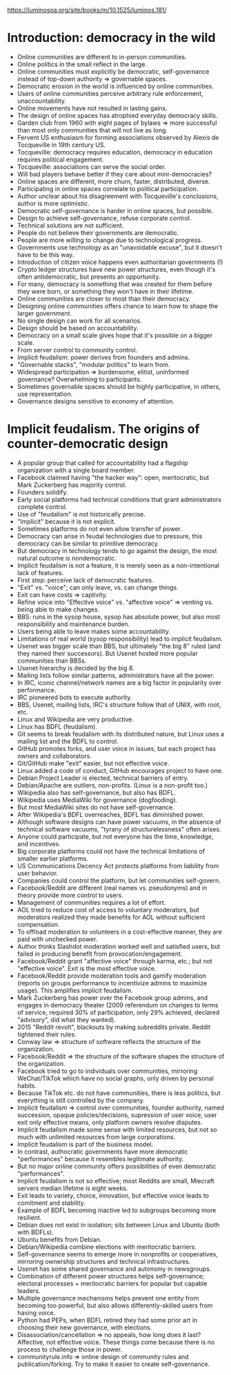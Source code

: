 https://luminosoa.org/site/books/m/10.1525/luminos.181/

# Introduction: democracy in the wild

* Online communities are different to in-person communities.
* Online politics in the small reflect in the large.
* Online communities must explicitly be democratic, self-governance instead of top-down authority => governable spaces.
* Democratic erosion in the world is influenced by online communities.
* Users of online communities perceive arbitrary rule enforcement, unaccountability.
* Online movements have not resulted in lasting gains.
* The design of online spaces has atrophied everyday democracy skills.
* Garden club from 1960 with eight pages of bylaws => more successful than most only communities that will not live as long.
* Fervent US enthusiasm for forming associations observed by Alexis de Tocqueville in 19th century US.
* Tocqueville: democracy requires education, democracy in education requires political engagement.
* Tocqueville: associations can serve the social order.
* Will bad players behave better if they care about mini-democracies?
* Online spaces are different, more churn, faster, distributed, diverse.
* Participating in online spaces correlate to political participation.
* Author unclear about his disagreement with Tocqueville's conclusions, author is more optimistic.
* Democratic self-governance is harder in online spaces, but possible.
* Design to achieve self-governance, refuse corporate control.
* Technical solutions are not sufficient.
* People do not believe their governments are democratic.
* People are more willing to change due to technological progress.
* Governments use technology as an "unavoidable excuse", but it doesn't have to be this way.
* Introduction of citizen voice happens even authoritarian governments (!)
* Crypto ledger structures have new power structures, even though it's often antidemocratic, but presents an opportunity.
* For many, democracy is something that was created for them before they were born, or something they won't have in their lifetime.
* Online communities are closer to most than their democracy.
* Designing online communities offers chance to learn how to shape the larger government.
* No single design can work for all scenarios.
* Design should be based on accountability.
* Democracy on a small scale gives hope that it's possible on a bigger scale.
* From server control to community control.
* Implicit feudalism: power derives from founders and admins.
* "Governable stacks", "modular politics" to learn from.
* Widespread participation => burdensome, elitist, uninformed governance? Overwhelming to participants.
* Sometimes governable spaces should be highly participative, in others, use representation.
* Governance designs sensitive to economy of attention.

# Implicit feudalism. The origins of counter-democratic design

* A popular group that called for accountability had a flagship organization with a single board member.
* Facebook claimed having "the hacker way": open, meritocratic, but Mark Zuckerberg has majority control.
* Founders solidify.
* Early social platforms had technical conditions that grant administrators complete control.
* Use of "feudalism" is not historically precise.
* "Implicit" because it is not explicit.
* Sometimes platforms do not even allow transfer of power.
* Democracy can arise in feudal technologies due to pressure, this democracy can be similar to primitive democracy.
* But democracy in technology tends to go against the design, the most natural outcome is nondemocratic.
* Implicit feudalism is not a feature, it is merely seen as a non-intentional lack of features.
* First step: perceive lack of democratic features.
* "Exit" vs. "voice"; can only leave, vs. can change things.
* Exit can have costs => captivity.
* Refine voice into "Effective voice" vs. "affective voice" => venting vs. being able to make changes.
* BBS: runs in the sysop house, sysop has absolute power, but also most responsibility and maintenance burden.
* Users being able to leave makes some accountability.
* Limitations of real world (sysop responsibility) lead to implicit feudalism.
* Usenet was bigger scale than BBS, but ultimately "the big 8" ruled (and they named their successors). But Usenet hosted more popular communities than BBSs.
* Usenet hierarchy is decided by the big 8.
* Mailing lists follow similar patterns, administrators have all the power.
* In IRC, iconic channel/network names are a big factor in popularity over performance.
* IRC pioneered bots to execute authority.
* BBS, Usenet, mailing lists, IRC's structure follow that of UNIX, with root, etc.
* Linux and Wikipedia are very productive.
* Linux has BDFL (feudalism).
* Git seems to break feudalism with its distributed nature, but Linux uses a mailing list and the BDFL to control.
* GitHub promotes forks, and user voice in issues, but each project has owners and collaborators.
* Git/GitHub make "exit" easier, but not effective voice.
* Linux added a code of conduct, GitHub encourages project to have one.
* Debian Project Leader is elected, technical barriers of entry.
* Debian/Apache are outliers, non-profits. (Linux is a non-profit too.)
* Wikipedia also has self-governance, but also has BDFL.
* Wikipedia uses MediaWiki for governance (dogfooding).
* But most MediaWiki sites do not have self-governance.
* After Wikipedia's BDFL overreaches, BDFL has diminished power.
* Although software designs can have power vacuums, in the absence of technical software vacuums, "tyrany of structurelessness" often arises.
* Anyone could participate, but not everyone has the time, knowledge, and incentives.
* Big corporate platforms could not have the technical limitations of smaller earlier platforms.
* US Communications Decency Act protects platforms from liability from user behavior.
* Companies could control the platform, but let communities self-govern.
* Facebook/Reddit are different (real names vs. pseudonyms) and in theory provide more control to users.
* Management of communities requires a lot of effort.
* AOL tried to reduce cost of access to voluntary moderators, but moderators realized they made benefits for AOL without sufficient compensation.
* To offload moderation to volunteers in a cost-effective manner, they are paid with unchecked power.
* Author thinks Slashdot moderation worked well and satisfied users, but failed in producing benefit from provocation/engagement.
* Facebook/Reddit grant "affective voice" through karma, etc.; but not "effective voice". Exit is the most effective voice.
* Facebook/Reddit provide moderation tools and gamify moderation (reports on groups performance to incentivize admins to maximize usage). This amplifies implicit feudalism.
* Mark Zuckerberg has power over the Facebook group admins, and engages in democracy theater (2009 referendum on changes to terms of service, required 30% of participation, only 29% achieved, declared "advisory", did what they wanted).
* 2015 "Reddit revolt", blackouts by making subreddits private. Reddit tightened their rules.
* Conway law => structure of software reflects the structure of the organization.
* Facebook/Reddit => the structure of the software shapes the structure of the organization.
* Facebook tried to go to individuals over communities, mirroring WeChat/TikTok which have no social graphs, only driven by personal habits.
* Because TikTok etc. do not have communities, there is less politics, but everything is still controlled by the company.
* Implicit feudalism => control over communities, founder authority, named succession, opaque policies/decisions, supression of user voice, user exit only effective means, only platform owners resolve disputes.
* Implicit feudalism made some sense with limited resources, but not so much with unlimited resources from large corporations.
* Implicit feudalism is part of the business model.
* In contrast, authocratic governments have more democratic "performances" because it resembles legitimate authority.
* But no major online community offers possibilities of even democratic "performances".
* Implicit feudalism is not so effective; most Reddits are small, Miecraft servers median lifetime is eight weeks.
* Exit leads to variety, choice, innovation, but effective voice leads to comitment and stability.
* Example of BDFL becoming inactive led to subgroups becoming more resilient.
* Debian does not exist in isolation; sits between Linux and Ubuntu (both with BDFLs).
* Ubuntu benefits from Debian.
* Debian/Wikipedia combine elections with meritocratic barriers.
* Self-governance seems to emerge more in nonprofits or cooperatives, mirroring ownership structures and technical infrastructures.
* Usenet has some shared governance and autonomy in newsgroups.
* Combination of different power structures helps self-governance; electoral processes + meritocratic barriers for popular but capable leaders.
* Multiple governance mechanisms helps prevent one entity from becoming too powerful, but also allows differently-skilled users from having voice.
* Python had PEPs, when BDFL retired they had some prior art in choosing their new governance, with elections.
* Disassociation/cancellation => no appeals, how long does it last? Affective, not effective voice. These things come because there is no process to challenge those in power.
* communityrule.info => online design of community rules and publication/forking. Try to make it easier to create self-governance.
